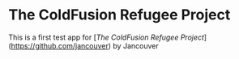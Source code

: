 # The ColdFusion Refugee Project 

This is a first test app for [*The ColdFusion Refugee Project*] (https://github.com/jancouver) by Jancouver